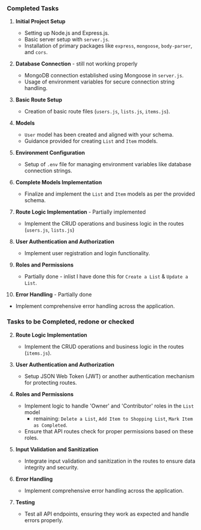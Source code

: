 ### Completed Tasks
1. **Initial Project Setup**
   - Setting up Node.js and Express.js.
   - Basic server setup with `server.js`.
   - Installation of primary packages like `express`, `mongoose`, `body-parser`, and `cors`.

2. **Database Connection** - still not working properly
   - MongoDB connection established using Mongoose in `server.js`.
   - Usage of environment variables for secure connection string handling.

3. **Basic Route Setup**
   - Creation of basic route files (`users.js`, `lists.js`, `items.js`).

4. **Models**
   - `User` model has been created and aligned with your schema.
   - Guidance provided for creating `List` and `Item` models.

5. **Environment Configuration**
   - Setup of `.env` file for managing environment variables like database connection strings.

6. **Complete Models Implementation**
   - Finalize and implement the `List` and `Item` models as per the provided schema.

7. **Route Logic Implementation** - Partially implemented
    - Implement the CRUD operations and business logic in the routes (`users.js`, `lists.js`)

8. **User Authentication and Authorization**
   - Implement user registration and login functionality.

9. **Roles and Permissions**
   - Partially done - inlist I have done this for `Create a List` & `Update a List`.

10. **Error Handling** - Partially done
   - Implement comprehensive error handling across the application.




### Tasks to be Completed, redone or checked

2. **Route Logic Implementation**
   - Implement the CRUD operations and business logic in the routes (`items.js`).

3. **User Authentication and Authorization**
   - Setup JSON Web Token (JWT) or another authentication mechanism for protecting routes.

4. **Roles and Permissions**
   - Implement logic to handle 'Owner' and 'Contributor' roles in the `List` model
        - remaining: `Delete a List`, `Add Item to Shopping List`, `Mark Item as Completed`.
   - Ensure that API routes check for proper permissions based on these roles.

5. **Input Validation and Sanitization**
   - Integrate input validation and sanitization in the routes to ensure data integrity and security.

6. **Error Handling**
   - Implement comprehensive error handling across the application.

7. **Testing**
   - Test all API endpoints, ensuring they work as expected and handle errors properly.

